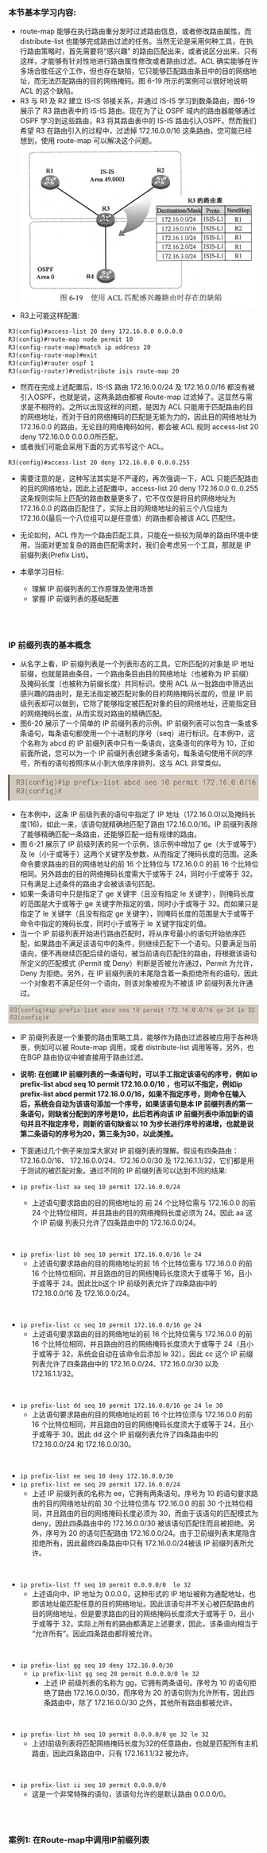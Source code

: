 ### 本节基本学习内容:
- route-map 能够在执行路由重分发时过滤路由信息，或者修改路由属性，而 distribute-list 也能够完成路由过滤的任务。当然无论是采用何种工具，在执行路由策略时，首先需要将“感兴趣” 的路由匹配出来，或者说区分出来，只有这样，才能够有针对性地进行路由属性修改或者路由过滤。ACL 确实能够在许多场合胜任这个工作，但也存在缺陷，它只能够匹配路由条目中的目的网络地址，而无法匹配路由的目的网络掩码。图 6-19 所示的案例可以很好地说明ACL 的这个缺陷。
- R3 与 R1 及 R2 建立 IS-IS 邻接关系，并通过 IS-IS 学习到数条路由，图6-19 展示了 R3 路由表中的 IS-IS 路由。现在为了让 OSPF 域内的路由器能够通过 OSPF 学习到这些路由，R3 将其路由表中的 IS-IS 路由引入OSPF。然而我们希望 R3 在路由引入的过程中，过滤掉 172.16.0.0/16 这条路由，您可能已经想到，使用 route-map 可以解决这个问题。
![6.19](../pics/6.19.png) 
- R3上可能这样配置:

```shell
R3(config)#access-list 20 deny 172.16.0.0 0.0.0.0
R3(config)#route-map node permit 10
R3(config-route-map)#match ip address 20
R3(config-route-map)#exit
R3(config)#router ospf 1
R3(config-router)#redistribute isis route-map 20 
```

- 然而在完成上述配置后，IS-IS 路由 172.16.0.0/24 及 172.16.0.0/16 都没有被引入OSPF，也就是说，这两条路由都被 Route-map 过滤掉了。这显然与需求是不相符的。之所以出现这样的问题，是因为 ACL 只能用于匹配路由的目的网络地址，而对于目的网络掩码的匹配是无能为力的，因此目的网络地址为 172.16.0.0 的路由，无论目的网络掩码如何，都会被 ACL 规则 access-list 20 deny 172.16.0.0 0.0.0.0所匹配。
- 或者我们可能会采用下面的方式书写这个 ACL。

```shell
R3(config)#access-list 20 deny 172.16.0.0 0.0.0.255 
```

- 需要注意的是，这种写法其实是不严谨的，再次强调一下，ACL 只能匹配路由的目的网络地址，因此上述配置中，access-list 20 deny  172.16.0.0 0..0.255 这条规则实际上匹配的路由数量更多了，它不仅仅是将目的网络地址为 172.16.0.0 的路由匹配住了，实际上目的网络地址的前三个八位组为 172.16.0(最后一个八位组可以是任意值）的路由都会被该 ACL 匹配住。
- 无论如何，ACL 作为一个路由匹配工具，只能在一些较为简单的路由环境中使用，当面对更加复杂的路由匹配需求时，我们会考虑另一个工具，那就是 IP 前缀列表(Prefix List)。


- 本章学习目标:
  - 理解 IP 前缀列表的工作原理及使用场景
  - 掌握 IP 前缀列表的基础配置


<br>
<br>

### IP 前缀列表的基本概念
- 从名字上看，IP 前缀列表是一个列表形态的工具。它所匹配的对象是 IP 地址前缀，也就是路由条目。一个路由条目由目的网络地址（也被称为 IP 前缀）及掩码长度（也被称为前缀长度）共同标识。使用 ACL 从一批路由中筛选出感兴趣的路由时，是无法指定被匹配对象的目的网络掩码长度的，但是 IP 前级列表却可以做到，它除了能够指定被匹配对象的目的网络地址，还能指定目的网络掩码长度，从而实现对路由的精确匹配。
- 图6-20 展示了一个简单的 IP 前缀列表的示例。IP 前缀列表可以包含一条或多条语句，每条语句都使用一个十进制的序号（seq）进行标识。在本例中，这个名称为 abcd 的 IP 前缀列表中只有一条语向，这条语句的序号为 10，正如前面所说，您可以为一个 IP 前缀列表创建多条语句，每条语句使用不同的序号，所有的语句按照序从小到大依序序排列，这与 ACL 非常类似。

![6.20](../pics/6.20.png)

- 在本例中，这条 IP 前级列表的语句中指定了 IP 地址（172.16.0.0)以及掩码长度(16)，如此一来，该语句就精确地匹配了路由 172.16.0.0/16。IP 前缀列表除了能够精确匹配一条路由，还能够匹配一组有规律的路由。
- 图 6-21 展示了 IP 前级列表的另一个示例，该示例中增加了 ge（大于或等于）及 le（小于或等于）这两个关键字及参数，从而指定了掩码长度的范围。这条命令要求路由的目的网络地址的前 16 个比特位与 172.16.0.0 的前 16 个比特位相同。另外路由的目的网络掩码长度需大于或等于 24，同时小于或等于 32。只有满足上述条件的路由才会被该语句匹配。
- 如果一条语句中只是指定了 ge 关键字（且没有指定 le 关键字），则掩码长度的范围是大于或等于 ge 关键字所指定的值，同时小于或等于 32。而如果只是指定了 le 关键字（且没有指定 ge 关键字），则掩码长度的范围是大于或等于命令中指定的掩码长度，同时小于或等于 le 关键字指定的值。
- 当一个 IP 前级列表开始进行路由匹配时，将从序号最小的语句开始依序匹配，如果路由不满足该语句中的条件，则继续匹配下一个语句。只要满足当前语向，便不再继续匹配后续的语句，被当前语向匹配住的路由，将根据该语句所定义的匹配模式 (Permit 或 Deny）判断是否被允许通过，Permit 为允许，Deny 为拒绝。另外，在 IP 前缀列表的末尾隐含着一条拒绝所有的语句，因此一个对象若不满足任何一个语向，则该对象被视为不被该 IP 前缀列表允许通过。

![6.21](../pics/6.21.png)

- IP 前缀列表是一个重要的路由策略工具，能够作为路由过滤器被应用于各种场景，例如可以被 Route-map 调用，或者 distribute-list 调用等等，另外，也在BGP 路由协议中被直接用于路由过滤。
- **说明: 在创建 IP 前缀列表的一条语句时，可以手工指定该语句的序号，例如 ip prefix-list abcd seq 10 permit 172.16.0.0/16 ，也可以不指定，例如ip prefix-list abcd permit 172.16.0.0/16，如果不指定序号，则命令在输入后，系统会自动为该语句添加一个序号，如果该语句是本 IP 前缀列表的第一条语句，则缺省分配到的序号是10，此后若再向该 IP 前缀列表中添加新的语句并且不指定序号，则新的语句缺省以 10 为步长进行序号的递增，也就是说第二条语句的序号为20，第三条为30，以此类推。**
- 下面通过几个例子来加深大家对 IP 前缀列表的理解。假设有四条路由：172.16.0.0/16、 172.16.0.0/24、172.16.0.0/30 及 172.16.1.1/32，它们都是用于测试的被匹配对象。通过不同的 IP 前缀列表可以达到不同的结果:
 
- `ip prefix-list aa seq 10 permit 172.16.0.0/24`
    - 上述语句要求路由的目的网络地址的 前 24 个比特位需与 172.16.0.0 的前 24 个比特位相同，并且路由的目的网络掩码长度必须为 24。因此 aa 这个 IP 前缀 列表只允许了四条路由中的 172.16.0.0/24。

<br>

  - `ip prefix-list bb seq 10 permit 172.16.0.0/16 le 24`
    - 上述语句要求路由的目的网络地址的前 16 个比特位需与 172.16.0.0 的前 16 个比特位相同，并且路由的目的网络掩码长度须大于或等于 16，且小于或等于 24。因此比b这个 IP 前级列表允许了四条路由中的 172.16.0.0/16 及 172.16.0.0/24。

<br>

  - `ip prefix-list cc seq 10 permit 172.16.0.0/16 ge 24`
    - 上述语句要求路由的目的网络地址的前 16 个比特位需与 172.16.0.0 的前 16 个比特位相同，并且路由的目的网络掩码长度须大于或等于 24（且小于或等于 32，系统会自动在该命令后添加 le 32）。因此 cc 这个 IP 前缀列表允许了四条路由中的 172.16.0.0/24、172.16.0.0/30 以及 172.16.1.1/32。

<br>

  - `ip prefix-list dd seq 10 permit 172.16.0.0/16 ge 24 le 30`
    - 上达语句要求路由的目的网络地址的前 16 个比特位须与 172.16.0.0 的前 16 个比特位相同，并且路由的目的网络掩码长度须大于或等于 24，且小于或等于 30。因此 dd 这个 IP 前缀列表允许了四条路由中的 172.16.0.0/24 和 172.16.0.0/30。

<br>

  - `ip prefix-list ee seq 10 deny 172.16.0.0/30`
  - `ip prefix-list ee seq 20 permit 172.16.0.0/24`
    - 上述 IP 前缀列表的名称为 ee，它拥有两条语句。序号为 10 的语句要求路由的目的网络地址的前 30 个比特位须与 172.16.0.0 的前 30 个比特位相同，并且路由的目的网络掩码长度必须为 30，而由于该语句的匹配模式为 deny，因此四条路由中的 172.16.0.0/30 被该语句匹配住而且被拒绝。另外，序号为 20 的语句匹配路由 172.16.0.0/24。由于卫前缀列表末尾隐含拒绝所有，因此最终四条路由中只有 172.16.0.0/24被该 IP 前缀列表所允许。

<br>

  - `ip prefix-list ff seq 10 permit 0.0.0.0/0  le 32`
    - 上述语向中，IP 地址为 0.0.0.0，这种形式的 IP 地址被称为通配地址，也即该地址能匹配任意的目的网络地址。因此该语句并不关心被匹配路由的目的网络地址，但是要求路由的目的网络掩码长度须大于或等于 0，且小于或等于 32，实际上所有的路由都满足上述要求，因此，该条语向相当于 “允许所有”。因此四条路由都将被允许。
 
<br>

- `ip prefix-list gg seq 10 deny 172.16.0.0/30`
  - `ip prefix-list gg seq 20 permit 0.0.0.0/0 le 32`
    - 上述 IP 前级列表的名称为 gg，它拥有两条语句。序号为 10 的语句拒绝了路由 172.16.0.0/30，而序号为 20 的语句则为允许所有，因此四条路由中，除了 172.16.0.0/30 之外，其他所有路由都被允许。

<br>

  - `ip prefix-list hh seq 10 permit 0.0.0.0/0 ge 32 le 32`
    - 上述I前级列表将匹配网络掩码长度为32的任意路由，也就是匹配所有主机路由，因此四条路由中，只有 172.16.1.1/32 被允许。

<br>

  - `ip prefix-list ii seq 10 permit 0.0.0.0/0`
    - 这是一个非常特殊的语句，该语句允许的是默认路由 0.0.0.0/0。

<br>
<br>

### 案例1: 在Route-map中调用IP前缀列表

<br>
<br>

